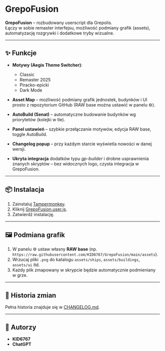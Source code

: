 # GrepoFusion

**GrepoFusion** – rozbudowany userscript dla Grepolis.  
Łączy w sobie remaster interfejsu, możliwość podmiany grafik (assets), automatyzację rozgrywki i dodatkowe tryby wizualne.  

---

## ✨ Funkcje

- **Motywy (Aegis Theme Switcher)**:
  - Classic
  - Remaster 2025
  - Piracko-epicki
  - Dark Mode  

- **Asset Map** – możliwość podmiany grafik jednostek, budynków i UI prosto z repozytorium GitHub (RAW base można ustawić w panelu ⚙).

- **AutoBuild (Senat)** – automatyczne budowanie budynków wg priorytetów (kolejki w tle).

- **Panel ustawień** – szybkie przełączanie motywów, edycja RAW base, toggle AutoBuild.

- **Changelog popup** – przy każdym starcie wyświetla nowości w danej wersji.

- **Ukryta integracja** dodatków typu *gp-builder* i drobne usprawnienia znanych skryptów – bez widocznych logo, czysta integracja w GrepoFusion.

---

## 📦 Instalacja

1. Zainstaluj [Tampermonkey](https://www.tampermonkey.net/).
2. Kliknij [GrepoFusion.user.js](https://github.com/KID6767/GrepoFusion/raw/main/dist/grepofusion.user.js).
3. Zatwierdź instalację.

---

## 🖼 Podmiana grafik

1. W panelu ⚙ ustaw własny **RAW base** (np. `https://raw.githubusercontent.com/KID6767/GrepoFusion/main/assets`).
2. Wrzucaj pliki `.png` do katalogu `assets/ships`, `assets/buildings`, `assets/ui` itd.
3. Każdy plik zmapowany w skrypcie będzie automatycznie podmieniany w grze.

---

## 📜 Historia zmian

Pełna historia znajduje się w [CHANGELOG.md](CHANGELOG.md).

---

## 👥 Autorzy

- **KID6767**
- **ChatGPT**